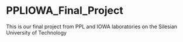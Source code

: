 # PPLIOWA_Final_Project
This is our final project from PPL and IOWA laboratories on the Silesian University of Technology
